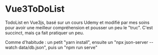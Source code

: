 # Vue3ToDoList

TodoList en Vue3js, basé sur un cours Udemy et modifié par mes soins pour avoir une meilleur compréhension et pousser un peu le "truc".
C'est succinct, mais ça fait pratiquer un peu.

Comme d'habitude : un petit "yarn install", ensuite un "npx json-server --watch data/db.json", puis un "npm run serve"
